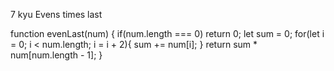 7 kyu
Evens times last

function evenLast(num) {
if(num.length === 0) return 0;
let sum = 0;
  for(let i = 0; i < num.length; i = i + 2){
     sum += num[i];
  }
  return sum * num[num.length - 1];
}
